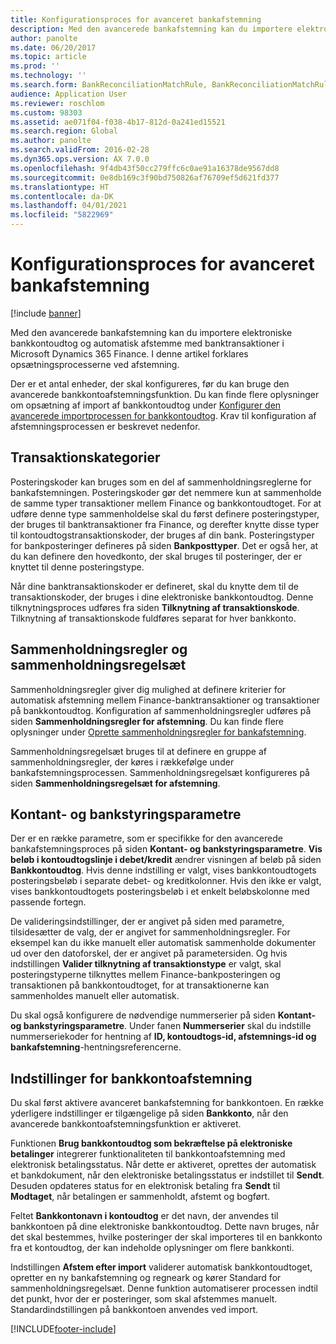 ```yaml
---
title: Konfigurationsproces for avanceret bankafstemning
description: Med den avancerede bankafstemning kan du importere elektroniske bankkontoudtog og automatisk afstemme med banktransaktioner i Microsoft Dynamics 365 Finance. I denne artikel forklares opsætningsprocesserne ved afstemning.
author: panolte
ms.date: 06/20/2017
ms.topic: article
ms.prod: ''
ms.technology: ''
ms.search.form: BankReconciliationMatchRule, BankReconciliationMatchRuleSet
audience: Application User
ms.reviewer: roschlom
ms.custom: 98303
ms.assetid: ae071f04-f038-4b17-812d-0a241ed15521
ms.search.region: Global
ms.author: panolte
ms.search.validFrom: 2016-02-28
ms.dyn365.ops.version: AX 7.0.0
ms.openlocfilehash: 9f4db43f50cc279ffc6c0ae91a16378de9567dd8
ms.sourcegitcommit: 0e8db169c3f90bd750826af76709ef5d621fd377
ms.translationtype: HT
ms.contentlocale: da-DK
ms.lasthandoff: 04/01/2021
ms.locfileid: "5822969"
---
```

# <a name="advanced-bank-reconciliation-setup-process"></a>Konfigurationsproces for avanceret bankafstemning

[!include [banner](../includes/banner.md)]

Med den avancerede bankafstemning kan du importere elektroniske bankkontoudtog og automatisk afstemme med banktransaktioner i Microsoft Dynamics 365 Finance. I denne artikel forklares opsætningsprocesserne ved afstemning.  

Der er et antal enheder, der skal konfigureres, før du kan bruge den avancerede bankkontoafstemningsfunktion. Du kan finde flere oplysninger om opsætning af import af bankkontoudtog under [Konfigurer den avancerede importprocessen for bankkontoudtog](set-up-advanced-bank-reconciliation-import-process.md).  Krav til konfiguration af afstemningsprocessen er beskrevet nedenfor.

## <a name="transaction-codes"></a>Transaktionskategorier
Posteringskoder kan bruges som en del af sammenholdningsreglerne for bankafstemningen. Posteringskoder gør det nemmere kun at sammenholde de samme typer transaktioner mellem Finance og bankkontoudtoget. For at udføre denne type sammenholdelse skal du først definere posteringstyper, der bruges til banktransaktioner fra Finance, og derefter knytte disse typer til kontoudtogstransaktionskoder, der bruges af din bank. Posteringstyper for bankposteringer defineres på siden **Bankposttyper**. Det er også her, at du kan definere den hovedkonto, der skal bruges til posteringer, der er knyttet til denne posteringstype. 

Når dine banktransaktionskoder er defineret, skal du knytte dem til de transaktionskoder, der bruges i dine elektroniske bankkontoudtog. Denne tilknytningsproces udføres fra siden **Tilknytning af transaktionskode**. Tilknytning af transaktionskode fuldføres separat for hver bankkonto.

## <a name="matching-rules-and-matching-rule-sets"></a>Sammenholdningsregler og sammenholdningsregelsæt
Sammenholdningsregler giver dig mulighed at definere kriterier for automatisk afstemning mellem Finance-banktransaktioner og transaktioner på bankkontoudtog. Konfiguration af sammenholdningsregler udføres på siden **Sammenholdningsregler for afstemning**. Du kan finde flere oplysninger under [Oprette sammenholdningsregler for bankafstemning](set-up-bank-reconciliation-matching-rules.md). 

Sammenholdningsregelsæt bruges til at definere en gruppe af sammenholdningsregler, der køres i rækkefølge under bankafstemningsprocessen.  Sammenholdningsregelsæt konfigureres på siden **Sammenholdningsregelsæt for afstemning**.

## <a name="cash-and-bank-management-parameters"></a>Kontant- og bankstyringsparametre
Der er en række parametre, som er specifikke for den avancerede bankafstemningsproces på siden **Kontant- og bankstyringsparametre**.  **Vis beløb i kontoudtogslinje i debet/kredit** ændrer visningen af beløb på siden **Bankkontoudtog**. Hvis denne indstilling er valgt, vises bankkontoudtogets posteringsbeløb i separate debet- og kreditkolonner. Hvis den ikke er valgt, vises bankkontoudtogets posteringsbeløb i et enkelt beløbskolonne med passende fortegn. 

De valideringsindstillinger, der er angivet på siden med parametre, tilsidesætter de valg, der er angivet for sammenholdningsregler. For eksempel kan du ikke manuelt eller automatisk sammenholde dokumenter ud over den datoforskel, der er angivet på parametersiden. Og hvis indstillingen **Valider tilknytning af transaktionstype** er valgt, skal posteringstyperne tilknyttes mellem Finance-bankposteringen og transaktionen på bankkontoudtoget, for at transaktionerne kan sammenholdes manuelt eller automatisk. 

Du skal også konfigurere de nødvendige nummerserier på siden **Kontant- og bankstyringsparametre**.  Under fanen **Nummerserier** skal du indstille nummerseriekoder for hentning af **ID, kontoudtogs-id, afstemnings-id og bankafstemning**-hentningsreferencerne.

## <a name="bank-account-reconciliation-options"></a>Indstillinger for bankkontoafstemning
Du skal først aktivere avanceret bankafstemning for bankkontoen. En række yderligere indstillinger er tilgængelige på siden **Bankkonto**, når den avancerede bankkontoafstemningsfunktion er aktiveret. 

Funktionen **Brug bankkontoudtog som bekræftelse på elektroniske betalinger** integrerer funktionaliteten til bankkontoafstemning med elektronisk betalingsstatus. Når dette er aktiveret, oprettes der automatisk et bankdokument, når den elektroniske betalingsstatus er indstillet til **Sendt**. Desuden opdateres status for en elektronisk betaling fra **Sendt** til **Modtaget**, når betalingen er sammenholdt, afstemt og bogført. 

Feltet **Bankkontonavn i kontoudtog** er det navn, der anvendes til bankkontoen på dine elektroniske bankkontoudtog. Dette navn bruges, når det skal bestemmes, hvilke posteringer der skal importeres til en bankkonto fra et kontoudtog, der kan indeholde oplysninger om flere bankkonti. 

Indstillingen **Afstem efter import** validerer automatisk bankkontoudtoget, opretter en ny bankafstemning og regneark og kører Standard for sammenholdningsregelsæt. Denne funktion automatiserer processen indtil det punkt, hvor der er posteringer, som skal afstemmes manuelt. Standardindstillingen på bankkontoen anvendes ved import.





[!INCLUDE[footer-include](../../includes/footer-banner.md)]